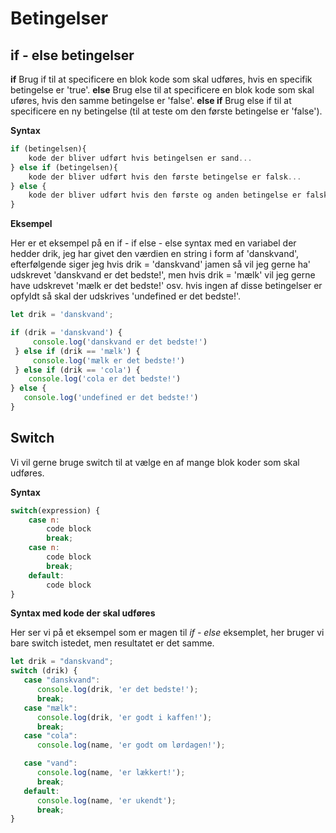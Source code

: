 
# Betingelser

## if - else betingelser

**if** Brug if til at specificere en blok kode som skal udføres, hvis en specifik betingelse er 'true'.
**else** Brug else til at specificere en blok kode som skal uføres, hvis den samme betingelse er 'false'. 
**else if** Brug else if til at specificere en ny betingelse (til at teste om den første betingelse er 'false').

**Syntax**
```javascript
if (betingelsen){
    kode der bliver udført hvis betingelsen er sand...
} else if (betingelsen){
    kode der bliver udført hvis den første betingelse er falsk...
} else {
    kode der bliver udført hvis den første og anden betingelse er falsk...
}
```
**Eksempel**

Her er et eksempel på en if - if else - else syntax med en variabel der hedder drik, jeg har givet
den værdien en string i form af 'danskvand', efterfølgende siger jeg hvis drik = 'danskvand' jamen 
så vil jeg gerne ha' udskrevet 'danskvand er det bedste!', men hvis drik = 'mælk' vil jeg gerne have udskrevet
'mælk er det bedste!' osv. hvis ingen af disse betingelser er opfyldt så skal der udskrives 'undefined er det bedste!'.

```javascript
let drik = 'danskvand';

if (drik = 'danskvand') {
     console.log('danskvand er det bedste!')
 } else if (drik == 'mælk') {
     console.log('mælk er det bedste!')
 } else if (drik == 'cola') {
    console.log('cola er det bedste!')
} else {
   console.log('undefined er det bedste!')
}
```

## Switch 
Vi vil gerne bruge switch til at vælge en af mange blok koder som skal udføres.

**Syntax**

```javascript
switch(expression) {
    case n:
        code block
        break;
    case n:
        code block
        break;
    default:
        code block
}
```
**Syntax med kode der skal udføres**

Her ser vi på et eksempel som er magen til *if - else* eksemplet, her bruger vi bare switch istedet, men resultatet er det samme.

```javascript
let drik = "danskvand";
switch (drik) {
   case "danskvand":
      console.log(drik, 'er det bedste!');
      break;
   case "mælk":
      console.log(drik, 'er godt i kaffen!');
      break;
   case "cola":
      console.log(name, 'er godt om lørdagen!');

   case "vand":
      console.log(name, 'er lækkert!');
      break;
   default:
      console.log(name, 'er ukendt');
      break;
}
```

